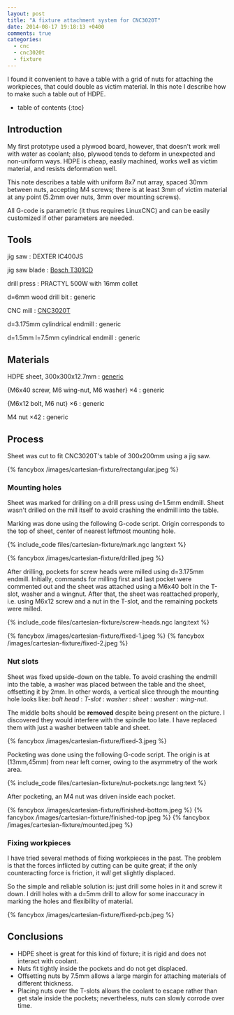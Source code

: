 ```yaml
---
layout: post
title: "A fixture attachment system for CNC3020T"
date: 2014-08-17 19:18:13 +0400
comments: true
categories:
  - cnc
  - cnc3020t
  - fixture
---
```


I found it convenient to have a table with a grid of nuts for attaching the workpieces, that could double as victim material. In this note I describe how to make such a table out of HDPE.

<!-- more -->

* table of contents
{:toc}

Introduction
------------

My first prototype used a plywood board, however, that doesn't work well with water as coolant; also, plywood tends to deform in unexpected and non-uniform ways. HDPE is cheap, easily machined, works well as victim material, and resists deformation well.

This note describes a table with uniform 8x7 nut array, spaced 30mm between nuts, accepting M4 screws; there is at least 3mm of victim material at any point (5.2mm over nuts, 3mm over mounting screws).

All G-code is parametric (it thus requires LinuxCNC) and can be easily customized if other parameters are needed.

Tools
-----

jig saw
: DEXTER IC400JS

jig saw blade
: [Bosch T301CD](http://www.boschtools.com/Products/Accessories/Pages/BoschAccessoryDetail.aspx?pid=T301CD)

drill press
: PRACTYL 500W with 16mm collet

d=6mm wood drill bit
: generic

CNC mill
: [CNC3020T](http://www.freezepage.com/1395478161OWYSYNBZGX)

d=3.175mm cylindrical endmill
: generic

d=1.5mm l=7.5mm cylindrical endmill
: generic

Materials
---------

HDPE sheet, 300x300x12.7mm
: [generic](https://archive.today/17vTG)

{M6x40 screw, M6 wing-nut, M6 washer} ×4
: generic

{M6x12 bolt, M6 nut} ×6
: generic

M4 nut ×42
: generic

Process
-------

Sheet was cut to fit CNC3020T's table of 300x200mm using a jig saw.

{% fancybox /images/cartesian-fixture/rectangular.jpeg %}

### Mounting holes

Sheet was marked for drilling on a drill press using d=1.5mm endmill. Sheet wasn't drilled on the mill itself to avoid crashing the endmill into the table.

Marking was done using the following G-code script. Origin corresponds to the top of sheet, center of nearest leftmost mounting hole.

{% include_code files/cartesian-fixture/mark.ngc lang:text %}

{% fancybox /images/cartesian-fixture/drilled.jpeg %}

After drilling, pockets for screw heads were milled using d=3.175mm endmill. Initially, commands for milling first and last pocket were commented out and the sheet was attached using a M6x40 bolt in the T-slot, washer and a wingnut. After that, the sheet was reattached properly, i.e. using M6x12 screw and a nut in the T-slot, and the remaining pockets were milled.

{% include_code files/cartesian-fixture/screw-heads.ngc lang:text %}

{% fancybox /images/cartesian-fixture/fixed-1.jpeg %}
{% fancybox /images/cartesian-fixture/fixed-2.jpeg %}

### Nut slots

Sheet was fixed upside-down on the table. To avoid crashing the endmill into the table, a washer was placed between the table and the sheet, offsetting it by 2mm. In other words, a vertical slice through the mounting hole looks like: *bolt head* : *T-slot* : *washer* : *sheet* : *washer* : *wing-nut*.

The middle bolts should be **removed** despite being present on the picture. I discovered they would interfere with the spindle too late. I have replaced them with just a washer between table and sheet.

{% fancybox /images/cartesian-fixture/fixed-3.jpeg %}

Pocketing was done using the following G-code script. The origin is at (13mm,45mm) from near left corner, owing to the asymmetry of the work area.

{% include_code files/cartesian-fixture/nut-pockets.ngc lang:text %}

After pocketing, an M4 nut was driven inside each pocket.

{% fancybox /images/cartesian-fixture/finished-bottom.jpeg %}
{% fancybox /images/cartesian-fixture/finished-top.jpeg %}
{% fancybox /images/cartesian-fixture/mounted.jpeg %}

### Fixing workpieces

I have tried several methods of fixing workpieces in the past. The problem is that the forces inflicted by cutting can be quite great; if the only counteracting force is friction, it *will* get slightly displaced.

So the simple and reliable solution is: just drill some holes in it and screw it down. I drill holes with a d=5mm drill to allow for some inaccuracy in marking the holes and flexibility of material.

{% fancybox /images/cartesian-fixture/fixed-pcb.jpeg %}

Conclusions
-----------

 * HDPE sheet is great for this kind of fixture; it is rigid and does not interact with coolant.
 * Nuts fit tightly inside the pockets and do not get displaced.
 * Offsetting nuts by 7.5mm allows a large margin for attaching materials of different thickness.
 * Placing nuts over the T-slots allows the coolant to escape rather than get stale inside the pockets; nevertheless, nuts can slowly corrode over time.
